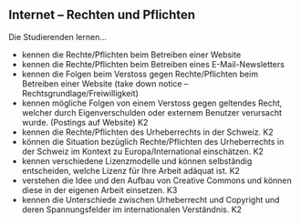 ## Internet – Rechten und Pflichten

Die Studierenden lernen...

* kennen die Rechte/Pflichten beim Betreiben einer Website
* kennen die Rechte/Pflichten beim Betreiben eines E-Mail-Newsletters
* kennen die Folgen beim Verstoss gegen Rechte/Pflichten beim Betreiben einer Website (take down notice – Rechtsgrundlage/Freiwilligkeit)
* kennen mögliche Folgen von einem Verstoss gegen geltendes Recht, welcher durch Eigenverschulden oder externem Benutzer verursacht wurde. (Postings auf Website) K2
* kennen die Rechte/Pflichten des Urheberrechts in der Schweiz. K2
* können die Situation bezüglich Rechte/Pflichten des Urheberrechts in der Schweiz im Kontext zu Europa/International einschätzen. K2
* kennen verschiedene Lizenzmodelle und können selbständig entscheiden, welche Lizenz für Ihre Arbeit adäquat ist. K2
* verstehen die Idee und den Aufbau von Creative Commons und können diese in der eigenen Arbeit einsetzen. K3
* kennen die Unterschiede zwischen Urheberrecht und Copyright und deren Spannungsfelder im internationalen Verständnis. K2
